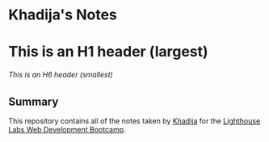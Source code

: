 # Khadija's Notes
# This is an H1 header (largest)
###### This is an H6 header (smallest)
## Summary

This repository contains all of the notes taken by [Khadija](https://github.com/khadija-mohamed) for the [Lighthouse Labs Web Development Bootcamp](https://www.lighthouselabs.ca/).